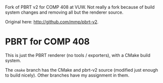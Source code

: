 Fork of PBRT v2 for COMP 408 at VUW.
Not really a fork because of build system changes and removing all but the renderer source.

Original here: http://github.com/mmp/pbrt-v2.

PBRT for COMP 408
=================

This is just the PBRT renderer (no tools / exporters), with a CMake build system.

The `cmake` branch has the CMake and pbrt-v2 source (modified just enough to build nicely).
Other branches have my assignment in them.
